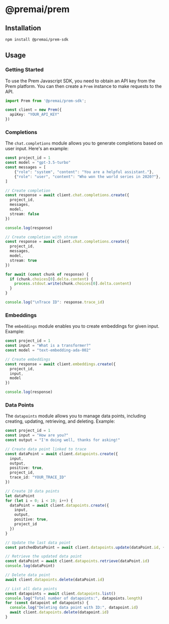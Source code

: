 # @premai/prem

## Installation

```bash
npm install @premai/prem-sdk
```

## Usage
### Getting Started
To use the Prem Javascript SDK, you need to obtain an API key from the Prem platform. You can then create a `Prem` instance to make requests to the API.

```typescript
import Prem from '@premai/prem-sdk';

const client = new Prem({
  apiKey: "YOUR_API_KEY"
})
```

### Completions

The `chat.completions` module allows you to generate completions based on user input. Here's an example:

```typescript
const project_id = 1
const model = "gpt-3.5-turbo"
const messages = [
    {"role": "system", "content": "You are a helpful assistant."},
    {"role": "user", "content": "Who won the world series in 2020?"},
]

// Create completion
const response = await client.chat.completions.create({
  project_id,
  messages,
  model,
  stream: false
})

console.log(response)

// Create completion with stream
const response = await client.chat.completions.create({
  project_id,
  messages,
  model,
  stream: true
})

for await (const chunk of response) {
  if (chunk.choices[0].delta.content) {
    process.stdout.write(chunk.choices[0].delta.content)
  }
}

console.log("\nTrace ID": response.trace_id)
```

### Embeddings

The `embeddings` module enables you to create embeddings for given input. Example:

```typescript
const project_id = 1
const input = "What is a transformer?"
const model = "text-embedding-ada-002"

// Create embeddings
const response = await client.embeddings.create({
  project_id,
  input,
  model
})

console.log(response)
```

### Data Points

The `datapoints` module allows you to manage data points, including creating, updating, retrieving, and deleting. Example:

```typescript
const project_id = 1
const input = "How are you?"
const output = "I'm doing well, thanks for asking!"

// Create data point linked to trace
const dataPoint = await client.datapoints.create({
  input,
  output,
  positive: true,
  project_id,
  trace_id: "YOUR_TRACE_ID"
})

// Create 10 data points
let dataPoint
for (let i = 0; i < 10; i++) {
  dataPoint = await client.datapoints.create({
    input,
    output,
    positive: true,
    project_id
  })
}

// Update the last data point
const patchedDataPoint = await client.datapoints.update(dataPoint.id, { positive: false })

// Retrieve the updated data point
const dataPoint = await client.datapoints.retrieve(dataPoint.id)
console.log(dataPoint)

// Delete data point
await client.datapoints.delete(dataPoint.id)

// List all data points
const datapoints = await client.datapoints.list()
console.log("Total number of datapoints:", datapoints.length)
for (const datapoint of datapoints) {
  console.log("Deleting data point with ID:", datapoint.id)
  await client.datapoints.delete(datapoint.id)
}
```

